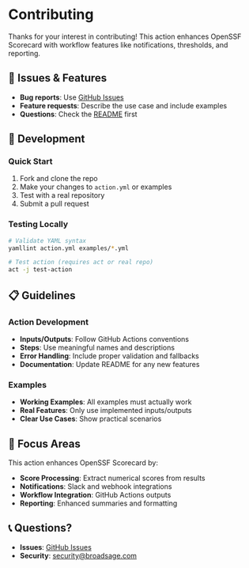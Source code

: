 # Contributing

Thanks for your interest in contributing! This action enhances OpenSSF Scorecard with workflow features like notifications, thresholds, and reporting.

## 🐛 Issues & Features

- **Bug reports**: Use [GitHub Issues](https://github.com/broadsage/scorecard-action/issues)
- **Feature requests**: Describe the use case and include examples
- **Questions**: Check the [README](README.md) first

## 🔧 Development

### Quick Start

1. Fork and clone the repo
2. Make your changes to `action.yml` or examples
3. Test with a real repository
4. Submit a pull request

### Testing Locally

```bash
# Validate YAML syntax
yamllint action.yml examples/*.yml

# Test action (requires act or real repo)
act -j test-action
```

## 📋 Guidelines

### Action Development

- **Inputs/Outputs**: Follow GitHub Actions conventions
- **Steps**: Use meaningful names and descriptions
- **Error Handling**: Include proper validation and fallbacks
- **Documentation**: Update README for any new features

### Examples

- **Working Examples**: All examples must actually work
- **Real Features**: Only use implemented inputs/outputs
- **Clear Use Cases**: Show practical scenarios

## 🎯 Focus Areas

This action enhances OpenSSF Scorecard by:

- **Score Processing**: Extract numerical scores from results
- **Notifications**: Slack and webhook integrations  
- **Workflow Integration**: GitHub Actions outputs
- **Reporting**: Enhanced summaries and formatting

## 📞 Questions?

- **Issues**: [GitHub Issues](https://github.com/broadsage/scorecard-action/issues)
- **Security**: [security@broadsage.com](mailto:security@broadsage.com)

